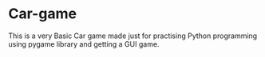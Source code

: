 # Car-game
This is a very Basic Car game made just for practising Python programming using pygame library and getting a GUI game.
